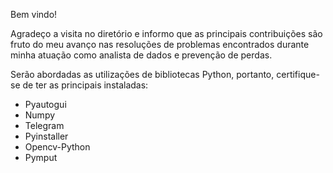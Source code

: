 Bem vindo!

Agradeço a visita no diretório e informo que as principais contribuições são fruto do meu avanço nas resoluções de problemas encontrados durante minha atuação como analista de dados e prevenção de perdas.

Serão abordadas as utilizações de bibliotecas Python, portanto, certifique-se de ter as principais instaladas:
- Pyautogui
- Numpy
- Telegram
- Pyinstaller
- Opencv-Python
- Pymput
